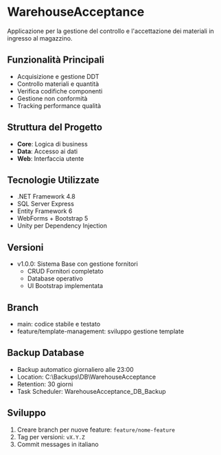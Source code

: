 # WarehouseAcceptance

Applicazione per la gestione del controllo e l'accettazione dei materiali in ingresso al magazzino.

## Funzionalità Principali
- Acquisizione e gestione DDT
- Controllo materiali e quantità
- Verifica codifiche componenti
- Gestione non conformità
- Tracking performance qualità

## Struttura del Progetto
- **Core**: Logica di business
- **Data**: Accesso ai dati
- **Web**: Interfaccia utente

## Tecnologie Utilizzate
- .NET Framework 4.8
- SQL Server Express
- Entity Framework 6
- WebForms + Bootstrap 5
- Unity per Dependency Injection

## Versioni
- v1.0.0: Sistema Base con gestione fornitori
  - CRUD Fornitori completato
  - Database operativo
  - UI Bootstrap implementata

## Branch
- main: codice stabile e testato
- feature/template-management: sviluppo gestione template

## Backup Database
- Backup automatico giornaliero alle 23:00
- Location: C:\Backups\DB\WarehouseAcceptance
- Retention: 30 giorni
- Task Scheduler: WarehouseAcceptance_DB_Backup

## Sviluppo
1. Creare branch per nuove feature: `feature/nome-feature`
2. Tag per versioni: `vX.Y.Z`
3. Commit messages in italiano